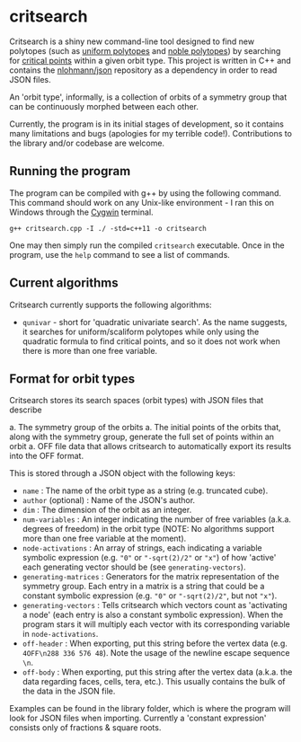 # critsearch

Critsearch is a shiny new command-line tool designed to find new polytopes (such as [uniform polytopes](https://polytope.miraheze.org/wiki/Uniform_polytope) and [noble polytopes](https://polytope.miraheze.org/wiki/Noble_polytope)) by searching for [critical points](https://polytope.miraheze.org/wiki/Critical_point) within a given orbit type. This project is written in C++ and contains the [nlohmann/json](https://github.com/nlohmann/json) repository as a dependency in order to read JSON files.

An 'orbit type', informally, is a collection of orbits of a symmetry group that can be continuously morphed between each other.

Currently, the program is in its initial stages of development, so it contains many limitations and bugs (apologies for my terrible code!). Contributions to the library and/or codebase are welcome.

## Running the program

The program can be compiled with g++ by using the following command. This command should work on any Unix-like environment - I ran this on Windows through the [Cygwin](https://cygwin.com/) terminal.

`g++ critsearch.cpp -I ./ -std=c++11 -o critsearch`

One may then simply run the compiled `critsearch` executable. Once in the program, use the `help` command to see a list of commands.

## Current algorithms

Critsearch currently supports the following algorithms:

- `qunivar` - short for 'quadratic univariate search'. As the name suggests, it searches for uniform/scaliform polytopes while only using the quadratic formula to find critical points, and so it does not work when there is more than one free variable.

## Format for orbit types

Critsearch stores its search spaces (orbit types) with JSON files that describe

a. The symmetry group of the orbits
a. The initial points of the orbits that, along with the symmetry group, generate the full set of points within an orbit
a. OFF file data that allows critsearch to automatically export its results into the OFF format.

This is stored through a JSON object with the following keys:

- `name` : The name of the orbit type as a string (e.g. truncated cube).
- `author` (optional) : Name of the JSON's author.
- `dim` : The dimension of the orbit as an integer.
- `num-variables` : An integer indicating the number of free variables (a.k.a. degrees of freedom) in the orbit type (NOTE: No algorithms support more than one free variable at the moment).
- `node-activations` : An array of strings, each indicating a variable symbolic expression (e.g. `"0"` or `"-sqrt(2)/2"` or `"x"`) of how 'active' each generating vector should be (see `generating-vectors`).
- `generating-matrices` : Generators for the matrix representation of the symmetry group. Each entry in a matrix is a string that could be a constant symbolic expression (e.g. `"0"` or `"-sqrt(2)/2"`, but not `"x"`).
- `generating-vectors` : Tells critsearch which vectors count as 'activating a node' (each entry is also a constant symbolic expression). When the program stars it will multiply each vector with its corresponding variable in `node-activations`.
- `off-header` : When exporting, put this string before the vertex data (e.g. `4OFF\n288 336 576 48`). Note the usage of the newline escape sequence `\n`.
- `off-body` : When exporting, put this string after the vertex data (a.k.a. the data regarding faces, cells, tera, etc.). This usually contains the bulk of the data in the JSON file.

Examples can be found in the library folder, which is where the program will look for JSON files when importing. Currently a 'constant expression' consists only of fractions & square roots.